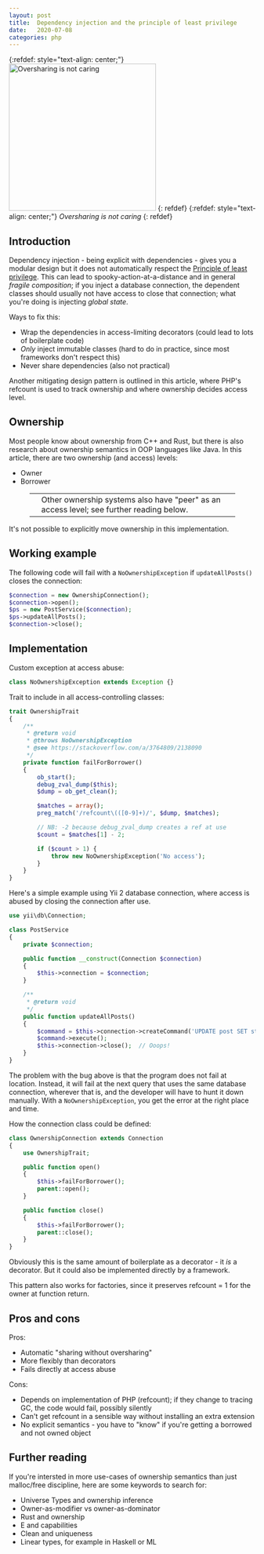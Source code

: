 ```yaml
---
layout: post
title:  Dependency injection and the principle of least privilege
date:   2020-07-08
categories: php
---
```


{:refdef: style="text-align: center;"}
<img src="{{ site.url }}/assets/img/access.jpg" alt="Oversharing is not caring" height="300px"/>
{: refdef}
{:refdef: style="text-align: center;"}
_Oversharing is not caring_
{: refdef}

## Introduction

Dependency injection - being explicit with dependencies - gives you a modular design but it does not automatically respect the [Principle of least privilege](https://en.wikipedia.org/wiki/Principle_of_least_privilege). This can lead to spooky-action-at-a-distance and in general _fragile composition_; if you inject a database connection, the dependent classes should usually not have access to close that connection; what you're doing is injecting _global state_. 

Ways to fix this:

* Wrap the dependencies in access-limiting decorators (could lead to lots of boilerplate code)
* _Only_ inject immutable classes (hard to do in practice, since most frameworks don't respect this)
* Never share dependencies (also not practical)

Another mitigating design pattern is outlined in this article, where PHP's refcount is used to track ownership and where ownership decides access level.

## Ownership

Most people know about ownership from C++ and Rust, but there is also research about ownership semantics in OOP languages like Java. In this article, there are two ownership (and access) levels:

* Owner
* Borrower

<div style='margin: 1em 3em;'>
<table>
<tr>
<td><span class='fa fa-icon fa-info-circle fa-2x'></span></td>
<td>
Other ownership systems also have "peer" as an access level; see further reading below.
</td>
</tr>
</table>
</div>

It's not possible to explicitly move ownership in this implementation.

## Working example

The following code will fail with a `NoOwnershipException` if `updateAllPosts()` closes the connection:

```php
$connection = new OwnershipConnection();
$connection->open();
$ps = new PostService($connection);
$ps->updateAllPosts();
$connection->close();
```

## Implementation

Custom exception at access abuse:

```php
class NoOwnershipException extends Exception {}
```

Trait to include in all access-controlling classes:

```php
trait OwnershipTrait
{
    /**
     * @return void
     * @throws NoOwnershipException
     * @see https://stackoverflow.com/a/3764809/2138090
     */
    private function failForBorrower()
    {
        ob_start();
        debug_zval_dump($this);
        $dump = ob_get_clean();

        $matches = array();
        preg_match('/refcount\(([0-9]+)/', $dump, $matches);

        // NB: -2 because debug_zval_dump creates a ref at use
        $count = $matches[1] - 2;

        if ($count > 1) {
            throw new NoOwnershipException('No access');
        }
    }
}
```

Here's a simple example using Yii 2 database connection, where access is abused by closing the connection after use.

```php
use yii\db\Connection;

class PostService
{
    private $connection;

    public function __construct(Connection $connection)
    {
        $this->connection = $connection;
    }

    /**
     * @return void
     */
    public function updateAllPosts()
    {
        $command = $this->connection->createCommand('UPDATE post SET status=1');
        $command->execute();
        $this->connection->close();  // Ooops!
    }
}
```

The problem with the bug above is that the program does not fail at location. Instead, it will fail at the next query that uses the same database connection, wherever that is, and the developer will have to hunt it down manually. With a `NoOwnershipException`, you get the error at the right place and time.

How the connection class could be defined:

```php
class OwnershipConnection extends Connection
{
    use OwnershipTrait;

    public function open()
    {
        $this->failForBorrower();
        parent::open();
    }

    public function close()
    {
        $this->failForBorrower();
        parent::close();
    }
}
```

Obviously this is the same amount of boilerplate as a decorator - it _is_ a decorator. But it could also be implemented directly by a framework.

This pattern also works for factories, since it preserves refcount = 1 for the owner at function return.

## Pros and cons

Pros:

* Automatic "sharing without oversharing"
* More flexibly than decorators
* Fails directly at access abuse

Cons:

* Depends on implementation of PHP (refcount); if they change to tracing GC, the code would fail, possibly silently
* Can't get refcount in a sensible way without installing an extra extension
* No explicit semantics - you have to "know" if you're getting a borrowed and not owned object

## Further reading

If you're intersted in more use-cases of ownership semantics than just malloc/free discipline, here are some keywords to search for:

* Universe Types and ownership inference
* Owner-as-modifier vs owner-as-dominator
* Rust and ownership
* E and capabilities
* Clean and uniqueness
* Linear types, for example in Haskell or ML

